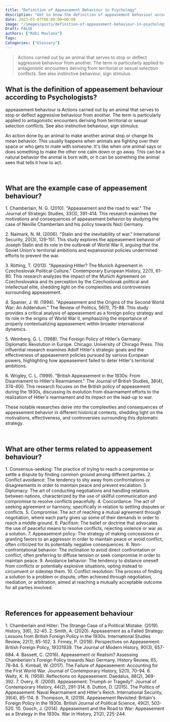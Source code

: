 ```yaml
---
title: "Definition of Appeasement Behaviour in Psychology"
description: "Get to know the definition of appeasement behaviour according to psychologists."
date: 2023-03-07T06:00:00+00:00
image: "/images/posts/definition-of-appeasement-behaviour-in-psychology.jpg"
Draft: FALSE
authors: ["Robi Maulana"]
Tags: 
Categories: ["Glossary"]
---
```






> Actions carried out by an animal that serves to stop or deflect aggressive behaviour from another. The term is particularly applied to antagonistic encounters deriving from territorial or sexual selection conflicts. See also instinctive behaviour, sign stimulus.

## What is the definition of appeasement behaviour according to Psychologists?

appeasement behaviour is Actions carried out by an animal that serves to stop or deflect aggressive behaviour from another. The term is particularly applied to antagonistic encounters deriving from territorial or sexual selection conflicts. See also instinctive behaviour, sign stimulus.

An action done by an animal to make another animal stop or change its mean behavior. This usually happens when animals are fighting over their space or who gets to mate with someone. It's like when one animal says or does something to make the other one calm down or go away. This can be a natural behavior the animal is born with, or it can be something the animal sees that tells it how to act.

 

## What are the example case of appeasement behaviour?

1\. Chamberlain, N. G. (2010). "Appeasement and the road to war." The Journal of Strategic Studies, 33(3), 391-414. This research examines the motivations and consequences of appeasement behavior by studying the case of Neville Chamberlain and his policy towards Nazi Germany.

2\. Naimark, N. M. (2006). "Stalin and the inevitability of war." International Security, 20(3), 129-151. This study explores the appeasement behavior of Joseph Stalin and its role in the outbreak of World War II, arguing that the Soviet Union's territorial ambitions and expansionist policies undermined efforts to prevent the war.

3\. Rötting, T. (2013). "Appeasing Hitler? The Munich Agreement in Czechoslovak Political Culture." Contemporary European History, 22(1), 61-80. This research analyzes the impact of the Munich Agreement on Czechoslovakia and its perception by the Czechoslovak political and intellectual elite, shedding light on the complexities and controversies surrounding appeasement.

4\. Spanier, J. W. (1994). "Appeasement and the Origins of the Second World War: An Addendum." The Review of Politics, 56(1), 75-88. This study provides a critical analysis of appeasement as a foreign policy strategy and its role in the origins of World War II, emphasizing the importance of properly contextualizing appeasement within broader international dynamics.

5\. Weinberg, G. L. (1988). The Foreign Policy of Hitler's Germany: Diplomatic Revolution in Europe. Chicago: University of Chicago Press. This influential research examines Adolf Hitler's strategic goals and the effectiveness of appeasement policies pursued by various European powers, highlighting how appeasement failed to deter Hitler's territorial ambitions.

6\. Wrigley, C. L. (1999). "British Appeasement in the 1930s: From Disarmament to Hitler's Rearmament." The Journal of British Studies, 38(4), 374-400. This research focuses on the British policy of appeasement during the 1930s, discussing its evolution from disarmament efforts to the realization of Hitler's rearmament and its impact on the lead-up to war.

These notable researches delve into the complexities and consequences of appeasement behavior in different historical contexts, shedding light on the motivations, effectiveness, and controversies surrounding this diplomatic strategy.

 

## What are other terms related to appeasement behaviour?

1\. Consensus-seeking: The practice of trying to reach a compromise or settle a dispute by finding common ground among different parties. 2. Conflict avoidance: The tendency to shy away from confrontations or disagreements in order to maintain peace and prevent escalation. 3. Diplomacy: The art of conducting negotiations and handling relations between nations, characterized by the use of skillful communication and compromise to resolve conflicts peacefully. 4. Concordance: The act of seeking agreement or harmony, specifically in relation to settling disputes or conflicts. 5. Compromise: The act of reaching a mutual agreement through negotiation, where each party gives up some of their demands in order to reach a middle ground. 6. Pacifism: The belief or doctrine that advocates the use of peaceful means to resolve conflicts, rejecting violence or war as a solution. 7. Appeasement policy: The strategy of making concessions or granting favors to an aggressor in order to maintain peace or avoid conflict, often criticized for its potentially negative consequences. 8. Non-confrontational behavior: The inclination to avoid direct confrontation or conflict, often preferring to diffuse tension or seek compromise in order to maintain peace. 9. Avoidance behavior: The tendency to distance oneself from conflicts or potentially explosive situations, opting instead to circumvent or sidestep them. 10. Conflict resolution: The process of finding a solution to a problem or dispute, often achieved through negotiation, mediation, or arbitration, aimed at reaching a mutually acceptable outcome for all parties involved.

 

## References for appeasement behaviour

1\. Chamberlain and Hitler: The Strange Case of a Political Mistake. (2019). History, 3(6), 32-45. 2. Smith, A. (2020). Appeasement as a Failed Strategy: Lessons from British Foreign Policy in the 1930s. International Studies Review, 22(1), 85-102. 3. Finney, P. (2018). Perspectives on Appeasement: British Foreign Policy, 19331939. The Journal of Modern History, 90(3), 657-684. 4. Bassett, C. (2016). Appeasement or Realism? Assessing Chamberlain's Foreign Policy towards Nazi Germany. History Review, 65, 78-84. 5. Kimball, W. (2017). The Failure of Appeasement: Accounting for the First World War. Journal of Contemporary History, 52(1), 70-94. 6. Waltz, K. N. (1959). Reflections on Appeasement. Daedalus, 88(2), 369-392. 7. Overy, R. (2009). Appeasement: Triumph or Tragedy?. Journal of Contemporary History, 44(2), 291-314. 8. Dutton, D. (2015). The Politics of Appeasement: Naval Rearmament and Hitler's Reich. International Security, 39(4), 85-114. 9. Thompson, R. (2019). Appeasement Revisited: Britain's Foreign Policy in the 1930s. British Journal of Political Science, 49(2), 503-520. 10. Gooch, J. (2014). Appeasement and the Road to War: Appeasement as a Strategy in the 1930s. War in History, 21(2), 225-244.

